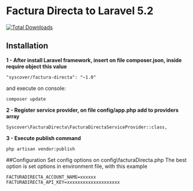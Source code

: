 # Factura Directa to Laravel 5.2

[![Total Downloads](https://poser.pugx.org/syscover/factura-directa/downloads)](https://packagist.org/packages/syscover/factura-directa)

## Installation

**1 - After install Laravel framework, insert on file composer.json, inside require object this value**
```
"syscover/factura-directa": "~1.0"
```
and execute on console:
```
composer update
```

**2 - Register service provider, on file config/app.php add to providers array**
```
Syscover\FacturaDirecta\FacturaDirectaServiceProvider::class,
```

**3 - Execute publish command**
```
php artisan vendor:publish
```

##Configuration
Set config options on config\facturaDirecta.php
The best option is set options in environment file, with this example
```
FACTURADIRECTA_ACCOUNT_NAME=xxxxxx
FACTURADIRECTA_API_KEY=xxxxxxxxxxxxxxxxxxxx
```